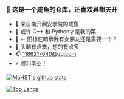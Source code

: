 ### 👋 这是一个咸鱼的仓库，还喜欢异想天开
- 🔭 来自南开网安学院的咸鱼
- 🌱 或许 C++ 和 Python才是我的菜
- 👯 <- 图标在暗示我有女朋友还是需要一个？
- 🤔 头脑有点笨，想的有点多
- 📫 1186217640@qq.com
- ⚡ 顺利毕业！

[![MaHST's github stats](https://github-readme-stats.vercel.app/api?username=MaHST0621&hide=stars&show_icons=true&theme=calm "![MaHST's github stats")](https://github.com/anuraghazra/github-readme-stats)

[![Top Langs](https://github-readme-stats.vercel.app/api/top-langs/?username=MaHST0621&hide=javascript,html&layout=compact)](https://github.com/anuraghazra/github-readme-stats)




<!--
**MaHST0621/MaHST0621** is a ✨ _special_ ✨ repository because its `README.md` (this file) appears on your GitHub profile.

Here are some ideas to get you started:

- 🔭 I’m currently working on ...
- 🌱 I’m currently learning ...
- 👯 I’m looking to collaborate on ...
- 🤔 I’m looking for help with ...
- 💬 Ask me about ...
- 📫 How to reach me: ...
- 😄 Pronouns: ...
- ⚡ Fun fact: ...
-->
